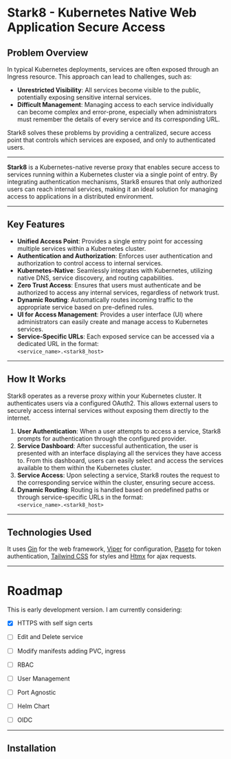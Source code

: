 # Stark8 - Kubernetes Native Web Application Secure Access


## Problem Overview

In typical Kubernetes deployments, services are often exposed through an Ingress resource. This approach can lead to challenges, such as:

- **Unrestricted Visibility**: All services become visible to the public, potentially exposing sensitive internal services.
- **Difficult Management**: Managing access to each service individually can become complex and error-prone, especially when administrators must remember the details of every service and its corresponding URL.

Stark8 solves these problems by providing a centralized, secure access point that controls which services are exposed, and only to authenticated users.

---
**Stark8** is a Kubernetes-native reverse proxy that enables secure access to services running within a Kubernetes cluster via a single point of entry. By integrating authentication mechanisms, Stark8 ensures that only authorized users can reach internal services, making it an ideal solution for managing access to applications in a distributed environment.

---

## Key Features

- **Unified Access Point**: Provides a single entry point for accessing multiple services within a Kubernetes cluster.
- **Authentication and Authorization**: Enforces user authentication and authorization to control access to internal services.
- **Kubernetes-Native**: Seamlessly integrates with Kubernetes, utilizing native DNS, service discovery, and routing capabilities.
- **Zero Trust Access**: Ensures that users must authenticate and be authorized to access any internal services, regardless of network trust.
- **Dynamic Routing**: Automatically routes incoming traffic to the appropriate service based on pre-defined rules.
- **UI for Access Management**: Provides a user interface (UI) where administrators can easily create and manage access to Kubernetes services.
- **Service-Specific URLs**: Each exposed service can be accessed via a dedicated URL in the format:  
  `<service_name>.<stark8_host>`

---

## How It Works

Stark8 operates as a reverse proxy within your Kubernetes cluster. It authenticates users via a configured OAuth2. This allows external users to securely access internal services without exposing them directly to the internet.

1. **User Authentication**: When a user attempts to access a service, Stark8 prompts for authentication through the configured provider.
2. **Service Dashboard**: After successful authentication, the user is presented with an interface displaying all the services they have access to. From this dashboard, users can easily select and access the services available to them within the Kubernetes cluster.
3. **Service Access**: Upon selecting a service, Stark8 routes the request to the corresponding service within the cluster, ensuring secure access.
4. **Dynamic Routing**: Routing is handled based on predefined paths or through service-specific URLs in the format:  
   `<service_name>.<stark8_host>`


---

## Technologies Used

It uses [Gin](https://github.com/gin-gonic/gin) for the web framework, [Viper](https://github.com/spf13/viper) for configuration, [Paseto](https://github.com/o1egl/paseto) for token authentication, [Tailwind CSS](https://tailwindcss.com/) for styles and [Htmx](https://htmx.org/) for ajax requests.


---

# Roadmap

This is early development version. I am currently considering:

- [x] HTTPS with self sign certs
- [ ] Edit and Delete service
- [ ] Modify manifests adding PVC, ingress
- [ ] RBAC
- [ ] User Management
- [ ] Port Agnostic
- [ ] Helm Chart
- [ ] OIDC


---
## Installation
